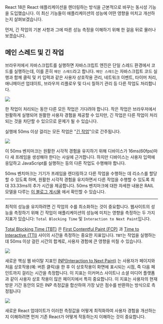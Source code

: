 React 18은 React 애플리케이션을 렌더링하는 방식을 근본적으로 바꾸는 동시성 기능을 도입했습니다. 이 최신 기능들이 애플리케이션의 성능에 어떤 영향을 미치고 개선하는지 살펴보겠습니다.

먼저, 긴 작업의 기본 사항과 그에 따른 성능 측정을 이해하기 위해 한 걸음 뒤로 물러나 보겠습니다.


## 메인 스레드 및 긴 작업

브라우저에서 자바스크립트를 실행하면 자바스크립트 엔진은 단일 스레드 환경에서 코드를 실행하는데, 이를 흔히 `메인 스레드`라고 합니다. `메인 스레드`는 자바스크립트 코드 실행과 함께 클릭 및 키 입력과 같은 사용자 상호작용 관리, 네트워크 이벤트, 타이머 처리, 애니메이션 업데이트, 브라우저 리플로우 및 다시 칠하기 관리 등 다른 작업도 처리합니다.

![](https://i.imgur.com/rG797Cx.png)

한 작업이 처리되는 동안 다른 모든 작업은 기다려야 합니다. 작은 작업은 브라우저에서 원활하게 실행되어 원활한 사용자 경험을 제공할 수 있지만, 긴 작업은 다른 작업이 처리되는 것을 차단할 수 있으므로 문제가 될 수 있습니다.

실행에 50ms 이상 걸리는 모든 작업은 "[긴 작업](https://web.dev/long-tasks-devtools/#what-are-long-tasks)"으로 간주됩니다.

![](https://i.imgur.com/uoj1vfp.png)

이 50ms 벤치마크는 원활한 시각적 경험을 유지하기 위해 디바이스가 16ms(60fps)마다 새 프레임을 생성해야 한다는 사실에 근거합니다. 하지만 디바이스는 사용자 입력에 응답하고 JavaScript를 실행하는 등의 다른 작업도 수행해야 합니다.

50ms 벤치마크는 기기가 프레임을 렌더링하고 다른 작업을 수행하는 데 리소스를 할당할 수 있도록 하며, 원활한 시각적 경험을 유지하면서 다른 작업을 수행할 수 있도록 최대 33.33ms의 추가 시간을 제공합니다. 50ms 벤치마크에 대한 자세한 내용은 RAIL 모델을 다루는 [이 블로그 게시물](https://web.dev/rail/#response-process-events-in-under-50ms) 에서 확인할 수 있습니다.

---

최적의 성능을 유지하려면 긴 작업의 수를 최소화하는 것이 중요합니다. 웹사이트의 성능을 측정하기 위해 긴 작업이 애플리케이션의 성능에 미치는 영향을 측정하는 두 가지 지표가 있습니다: `Total Blocking Time` 및 `Interaction to Next Paint`입니다.

[Total Blocking Time (TBT)](https://vercel.com/docs/concepts/speed-insights#total-blocking-time-tbt) 은 [First Contentful Paint (FCP)](https://web.dev/fcp/) 과 [Time to Interactive (TTI)](https://web.dev/tti/) 사이의 시간을 측정하는 중요한 지표입니다. `TBT`는 작업을 실행하는 데 50ms 이상 걸린 시간의 합계로, 사용자 경험에 큰 영향을 미칠 수 있습니다.


![](https://i.imgur.com/Lm6UVCp.png)

새로운 핵심 웹 바이탈 지표인 [INP(Interaction to Next Paint)](https://web.dev/inp/) 는 사용자가 페이지와 처음 상호작용(예: 버튼 클릭)을 한 후 이 상호작용이 화면에 표시되는 시점, 즉 다음 페인트까지 걸리는 시간을 측정합니다. 이 지표는 이커머스 사이트나 소셜 미디어 플랫폼과 같이 사용자 상호 작용이 많은 페이지에서 특히 중요합니다. 이 지표는 사용자의 현재 방문 기간 동안의 모든 INP 측정값을 합산하여 가장 낮은 점수를 반환하는 방식으로 측정됩니다

![](https://i.imgur.com/QVcG0RN.png)

새로운 React 업데이트가 이러한 측정값을 어떻게 최적화하여 사용자 경험을 개선하는지 이해하려면 먼저 기존 React가 어떻게 작동하는지 이해하는 것이 중요합니다.

